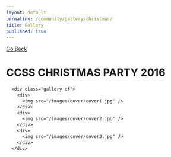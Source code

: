 ```yaml
---
layout: default
permalink: /community/gallery/christmas/
title: Gallery
published: true
---
```


<a href="{{ site.baseurl }}/community/gallery/">Go Back</a>

<div class='content-wrap'>

<div class="gEvents">
      <h1> CCSS CHRISTMAS PARTY 2016</h1>

      <div class="gallery cf">
        <div>
          <img src="/images/cover/cover1.jpg" />
        </div>
        <div>
          <img src="/images/cover/cover2.jpg" />
        </div>
        <div>
          <img src="/images/cover/cover3.jpg" />
        </div>
      </div>
</div>



<script src="{{ site.baseurl }}/js/gallery.js"></script>

